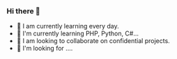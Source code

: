 ### Hi there 👋

- 🔭 I am currently learning every day.
- 🌱 I'm currently learning PHP, Python, C#...
- 👯 I am looking to collaborate on confidential projects.
- 🤔 I'm looking for ....
